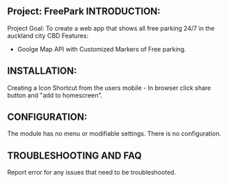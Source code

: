 Project: FreePark
INTRODUCTION:
---------------------------------
Project Goal: To create a  web app that shows all free parking 24/7 in the auckland city CBD
Features: 	
* Goolge Map API with Customized Markers of Free parking.


INSTALLATION:
---------------------------------
Creating a Icon Shortcut from the users mobile - In browser click share button and "add to homescreen".


CONFIGURATION:
---------------------------------
The module has no menu or modifiable settings.  There is no
configuration.


TROUBLESHOOTING AND FAQ
---------------------------------
Report error for any issues that need to be troubleshooted.
